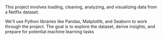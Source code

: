 This project involves loading, cleaning, analyzing, and visualizing data from a Netflix dataset.

We'll use Python libraries like Pandas, Matplotlib, and Seaborn to work through the project. 
The goal is to explore the dataset, derive insights, and prepare for potential machine learning tasks
